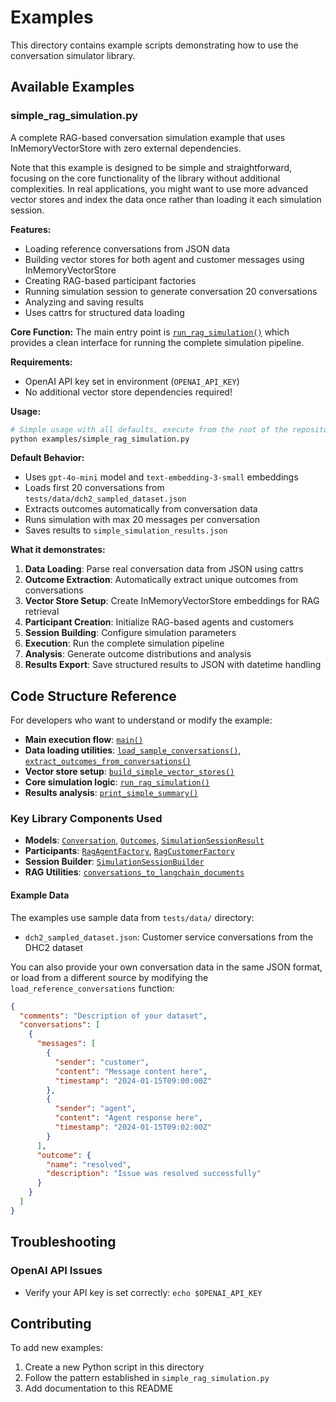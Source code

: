 # Examples

This directory contains example scripts demonstrating how to use the conversation simulator library.

## Available Examples

### simple_rag_simulation.py

A complete RAG-based conversation simulation example that uses InMemoryVectorStore with zero external dependencies.

Note that this example is designed to be simple and straightforward, focusing on the core functionality of the library without additional complexities. In real applications, you might want to use more advanced vector stores and index the data once rather than loading it each simulation session.

**Features:**
- Loading reference conversations from JSON data
- Building vector stores for both agent and customer messages using InMemoryVectorStore
- Creating RAG-based participant factories
- Running simulation session to generate conversation 20 conversations
- Analyzing and saving results
- Uses cattrs for structured data loading

**Core Function:**
The main entry point is [`run_rag_simulation()`](./simple_rag_simulation.py#L151-L220) which provides a clean interface for running the complete simulation pipeline.

**Requirements:**
- OpenAI API key set in environment (`OPENAI_API_KEY`)
- No additional vector store dependencies required!

**Usage:**
```bash
# Simple usage with all defaults, execute from the root of the repository:
python examples/simple_rag_simulation.py
```

**Default Behavior:**
- Uses `gpt-4o-mini` model and `text-embedding-3-small` embeddings
- Loads first 20 conversations from `tests/data/dch2_sampled_dataset.json`
- Extracts outcomes automatically from conversation data
- Runs simulation with max 20 messages per conversation
- Saves results to `simple_simulation_results.json`

**What it demonstrates:**
1. **Data Loading**: Parse real conversation data from JSON using cattrs
2. **Outcome Extraction**: Automatically extract unique outcomes from conversations
3. **Vector Store Setup**: Create InMemoryVectorStore embeddings for RAG retrieval
4. **Participant Creation**: Initialize RAG-based agents and customers
5. **Session Building**: Configure simulation parameters
6. **Execution**: Run the complete simulation pipeline
7. **Analysis**: Generate outcome distributions and analysis
8. **Results Export**: Save structured results to JSON with datetime handling

## Code Structure Reference

For developers who want to understand or modify the example:

- **Main execution flow**: [`main()`](./simple_rag_simulation.py#L271-L315)
- **Data loading utilities**: [`load_sample_conversations()`](./simple_rag_simulation.py#L59-L81), [`extract_outcomes_from_conversations()`](./simple_rag_simulation.py#L84-L107)
- **Vector store setup**: [`build_simple_vector_stores()`](./simple_rag_simulation.py#L109-L149)
- **Core simulation logic**: [`run_rag_simulation()`](./simple_rag_simulation.py#L151-L220)
- **Results analysis**: [`print_simple_summary()`](./simple_rag_simulation.py#L223-L269)

### Key Library Components Used

- **Models**: [`Conversation`](../conversation_simulator/models/conversation.py), [`Outcomes`](../conversation_simulator/models/outcome.py), [`SimulationSessionResult`](../conversation_simulator/models/results.py)
- **Participants**: [`RagAgentFactory`](../conversation_simulator/participants/agent/rag/rag.py), [`RagCustomerFactory`](../conversation_simulator/participants/customer/rag/rag.py)
- **Session Builder**: [`SimulationSessionBuilder`](../conversation_simulator/simulation/session_builder.py)
- **RAG Utilities**: [`conversations_to_langchain_documents`](../conversation_simulator/rag/commons.py)

#### Example Data

The examples use sample data from `tests/data/` directory:
- `dch2_sampled_dataset.json`: Customer service conversations from the DHC2 dataset

You can also provide your own conversation data in the same JSON format, or load from a different source by modifying the `load_reference_conversations` function:

```json
{
  "comments": "Description of your dataset",
  "conversations": [
    {
      "messages": [
        {
          "sender": "customer",
          "content": "Message content here",
          "timestamp": "2024-01-15T09:00:00Z"
        },
        {
          "sender": "agent", 
          "content": "Agent response here",
          "timestamp": "2024-01-15T09:02:00Z"
        }
      ],
      "outcome": {
        "name": "resolved",
        "description": "Issue was resolved successfully"
      }
    }
  ]
}
```

## Troubleshooting

### OpenAI API Issues
- Verify your API key is set correctly: `echo $OPENAI_API_KEY`

## Contributing

To add new examples:
1. Create a new Python script in this directory
2. Follow the pattern established in `simple_rag_simulation.py`
3. Add documentation to this README
